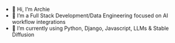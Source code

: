 - 👋 Hi, I’m Archie
- 👀 I’m a Full Stack Development/Data Engineering focused on AI workflow integrations
- 🌱 I’m currently using Python, Django, Javascript, LLMs & Stable Diffusion 


<!---
11heathcliff11/11heathcliff11 is a ✨ special ✨ repository because its `README.md` (this file) appears on your GitHub profile.
You can click the Preview link to take a look at your changes.
--->
